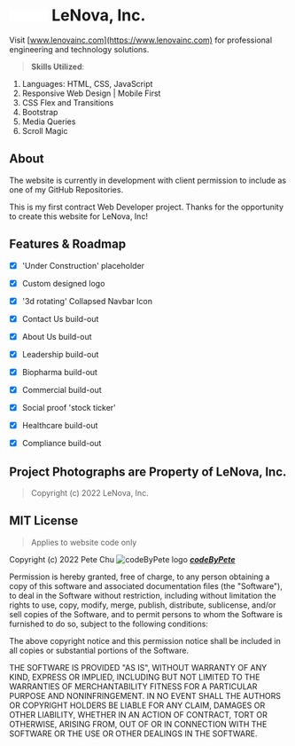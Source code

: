 # <img src='./pics/logos/lenovalogosmall.gif' alt='LeNova, Inc. logo' height='20'> LeNova, Inc.

Visit [www.lenovainc.com](https://www.lenovainc.com) for professional engineering and technology solutions.

>**Skills Utilized**:
<ol>
    <li>Languages: HTML, CSS, JavaScript</li>
    <li>Responsive Web Design | Mobile First</li>
    <li>CSS Flex and Transitions</li>
    <li>Bootstrap</li>
    <li>Media Queries</li>
    <li>Scroll Magic</li>
</ol>

## About
The website is currently in development with client permission to include as one of my GitHub Repositories.

This is my first contract Web Developer project. Thanks for the opportunity to create this website for LeNova, Inc!

## Features & Roadmap
- [x] 'Under Construction' placeholder
- [x] Custom designed logo
- [x] '3d rotating' Collapsed Navbar Icon 
- [x] Contact Us build-out
- [x] About Us build-out
- [x] Leadership build-out
- [x] Biopharma build-out
- [x] Commercial build-out
- [x] Social proof 'stock ticker'
- [x] Healthcare build-out
- [x] Compliance build-out


## Project Photographs are Property of LeNova, Inc.

>Copyright (c) 2022 LeNova, Inc.
>
## MIT License 
>Applies to website code only

Copyright (c) 2022 Pete Chu <img src='https://www.codebypete.com/pics/pharma2code_icon.gif' alt='codeByPete logo' width='25'> ***[codeByPete](https://www.codebypete.com/)***

Permission is hereby granted, free of charge, to any person obtaining a copy of this software and associated documentation files (the "Software"), to deal in the Software without restriction, including without limitation the rights to use, copy, modify, merge, publish, distribute, sublicense, and/or sell copies of the Software, and to permit persons to whom the Software is furnished to do so, subject to the following conditions:

The above copyright notice and this permission notice shall be included in all copies or substantial portions of the Software.

THE SOFTWARE IS PROVIDED "AS IS", WITHOUT WARRANTY OF ANY KIND, EXPRESS OR IMPLIED, INCLUDING BUT NOT LIMITED TO THE WARRANTIES OF MERCHANTABILITY FITNESS FOR A PARTICULAR PURPOSE AND NONINFRINGEMENT. IN NO EVENT SHALL THE AUTHORS OR COPYRIGHT HOLDERS BE LIABLE FOR ANY CLAIM, DAMAGES OR OTHER LIABILITY, WHETHER IN AN ACTION OF CONTRACT, TORT OR OTHERWISE, ARISING FROM, OUT OF OR IN CONNECTION WITH THE SOFTWARE OR THE USE OR OTHER DEALINGS IN THE SOFTWARE.